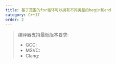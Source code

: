 ```yaml
---
title: 基于范围的for循环可以拥有不同类型的begin和end
category: C++17
order: 2
---
```


> 编译器支持最低版本要求:
> * GCC:
> * MSVC:
> * Clang:
